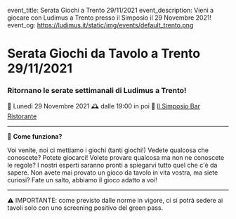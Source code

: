 event_title: Serata Giochi a Trento 29/11/2021
event_description: Vieni a giocare con Ludimus a Trento presso il Simposio il 29 Novembre 2021!
event_og: https://ludimus.it/static/img/events/default_trento.png

# Serata Giochi da Tavolo a Trento 29/11/2021

### Ritornano le serate settimanali di Ludimus a Trento!

📅 Lunedì 29 Novembre 2021
🕰 dalle 19:00 in poi
📍 [Il Simposio Bar Ristorante](https://g.page/ilsimposiotrento?share)

---

🎲 **Come funziona?**

Voi venite, noi ci mettiamo i giochi (tanti giochi!)
Vedete qualcosa che conoscete? Potete giocarci!
Volete provare qualcosa ma non ne conoscete le regole? I nostri esperti saranno pronti a spiegarvi tutto quel che c'è da sapere.
Non avete mai provato un gioco da tavolo in vita vostra, ma siete curiosi? Fate un salto, abbiamo il gioco adatto a voi!

---
⚠️ IMPORTANTE: come previsto dalle norme in vigore, ci si potrà sedere ai tavoli solo con uno screening positivo del green pass.
